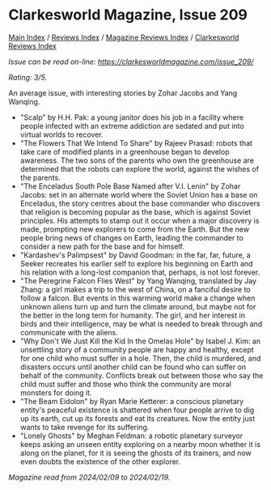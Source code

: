 # Clarkesworld Magazine, Issue 209

[Main Index](../../../README.md) / [Reviews Index](../../README.md) / [Magazine Reviews Index](../README.md) / [Clarkesworld Reviews Index](README.md)

*Issue can be read on-line: <https://clarkesworldmagazine.com/issue_209/>*

*Rating: 3/5.*

An average issue, with interesting stories by Zohar Jacobs and Yang Wanqing.

- "Scalp" by H.H. Pak: a young janitor does his job in a facility where people infected with an extreme addiction are sedated and put into virtual worlds to recover.
- "The Flowers That We Intend To Share" by Rajeev Prasad: robots that take care of modified plants in a greenhouse began to develop awareness. The two sons of the parents who own the greenhouse are determined that the robots can explore the world, against the wishes of the parents.
- "The Enceladus South Pole Base Named after V.I. Lenin" by Zohar Jacobs: set in an alternate world where the Soviet Union has a base on Enceladus, the story centres about the base commander who discovers that religion is becoming popular as the base, which is against Soviet principles. His attempts to stamp out it occur when a major discovery is made, prompting new explorers to come from the Earth. But the new people bring news of changes on Earth, leading the commander to consider a new path for the base and for himself.
- "Kardashev's Palimpsest" by David Goodman: in the far, far, future, a Seeker recreates his earlier self to explore his beginning on Earth and his relation with a long-lost companion that, perhaps, is not lost forever.
- "The Peregrine Falcon Flies West" by Yang Wanqing, translated by Jay Zhang: a girl makes a trip to the west of China, on a fanciful desire to follow a falcon. But events in this warming world make a change when unknown aliens turn up and turn the climate around, but maybe not for the better in the long term for humanity. The girl, and her interest in birds and their intelligence, may be what is needed to break through and communicate with the aliens.
- "Why Don't We Just Kill the Kid In the Omelas Hole" by Isabel J. Kim: an unsettling story of a community people are happy and healthy, except for one child who must suffer in a hole. Then, the child is murdered, and disasters occurs until another child can be found who can suffer on behalf of the community. Conflicts break out between those who say the child must suffer and those who think the community are moral monsters for doing it.
- "The Beam Eidolon" by Ryan Marie Ketterer: a conscious planetary entity's peaceful existence is shattered when four people arrive to dig up its earth, cut up its forests and eat its creatures. Now the entity just wants to take revenge for its suffering.
- "Lonely Ghosts" by Meghan Feldman: a robotic planetary surveyor keeps asking an unseen entity exploring on a nearby moon whether it is along on the planet, for it is seeing the ghosts of its trainers, and now even doubts the existence of the other explorer.

*Magazine read from 2024/02/09 to 2024/02/19.*
